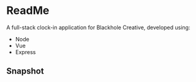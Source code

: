 # ReadMe
A full-stack clock-in application for Blackhole Creative, developed using:
* Node
* Vue
* Express

## Snapshot
